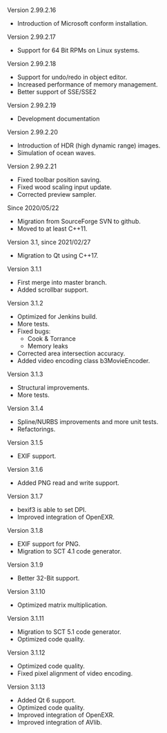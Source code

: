 Version 2.99.2.16
* Introduction of Microsoft conform installation.

Version 2.99.2.17
* Support for 64 Bit RPMs on Linux systems.

Version 2.99.2.18
* Support for undo/redo in object editor.
* Increased performance of memory management.
* Better support of SSE/SSE2

Version 2.99.2.19
* Development documentation

Version 2.99.2.20
* Introduction of HDR (high dynamic range) images.
* Simulation of ocean waves.

Version 2.99.2.21
* Fixed toolbar position saving.
* Fixed wood scaling input update.
* Corrected preview sampler.

Since 2020/05/22
* Migration from SourceForge SVN to github.
* Moved to at least C++11.

Version 3.1, since 2021/02/27
* Migration to Qt using C++17.

Version 3.1.1
* First merge into master branch.
* Added scrollbar support.

Version 3.1.2
* Optimized for Jenkins build.
* More tests.
* Fixed bugs:
  * Cook & Torrance
  * Memory leaks
* Corrected area intersection accuracy.
* Added video encoding class b3MovieEncoder.

Version 3.1.3
* Structural improvements.
* More tests.

Version 3.1.4
* Spline/NURBS improvements and more unit tests.
* Refactorings.

Version 3.1.5
* EXIF support.

Version 3.1.6
* Added PNG read and write support.

Version 3.1.7
* bexif3 is able to set DPI.
* Improved integration of OpenEXR.

Version 3.1.8
* EXIF support for PNG.
* Migration to SCT 4.1 code generator.

Version 3.1.9
* Better 32-Bit support.

Version 3.1.10
* Optimized matrix multiplication.

Version 3.1.11
* Migration to SCT 5.1 code generator.
* Optimized code quality.

Version 3.1.12
* Optimized code quality.
* Fixed pixel alignment of video encoding.

Version 3.1.13
* Added Qt 6 support.
* Optimized code quality.
* Improved integration of OpenEXR.
* Improved integration of AVlib.
